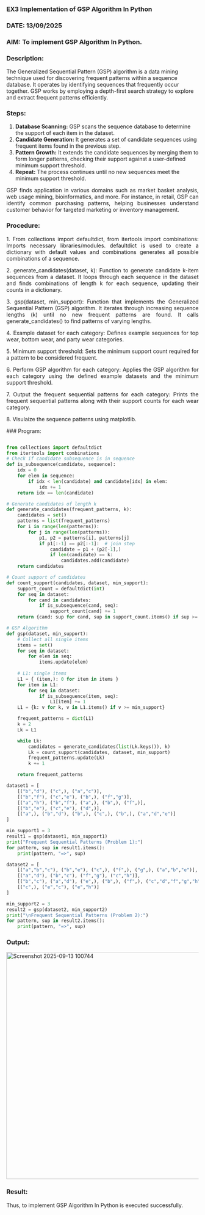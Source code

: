 ### EX3 Implementation of GSP Algorithm In Python
### DATE: 13/09/2025
### AIM: To implement GSP Algorithm In Python.
### Description:
The Generalized Sequential Pattern (GSP) algorithm is a data mining technique used for discovering frequent patterns within a sequence database. It operates by identifying sequences that frequently occur together. GSP works by employing a depth-first search strategy to explore and extract frequent patterns efficiently.
### Steps:
1. <strong>Database Scanning:</strong> GSP scans the sequence database to determine the support of each item in the dataset.
2. <strong>Candidate Generation:</strong> It generates a set of candidate sequences using frequent items found in the previous step.
3. <strong>Pattern Growth:</strong> It extends the candidate sequences by merging them to form longer patterns, checking their support against a user-defined minimum support threshold.
4. <strong>Repeat:</strong> The process continues until no new sequences meet the minimum support threshold.
<p align="justify">
GSP finds application in various domains such as market basket analysis, web usage mining, bioinformatics, and more. For instance, in retail, GSP can identify common purchasing patterns, helping businesses understand customer behavior for targeted marketing or inventory management.
</p>

### Procedure:
<p align="justify">
1. From collections import defaultdict, from itertools import combinations: Imports necessary libraries/modules. defaultdict is
used to create a dictionary with default values and combinations generates all possible combinations of a sequence.</p>
<p align="justify">
2. generate_candidates(dataset, k): Function to generate candidate k-item sequences from a dataset. It loops through each sequence in the
dataset and finds combinations of length k for each sequence, updating their counts in a dictionary.</p>
<p align="justify">
3. gsp(dataset, min_support): Function that implements the Generalized Sequential Pattern (GSP) algorithm. It iterates through increasing
sequence lengths (k) until no new frequent patterns are found. It calls generate_candidates() to find patterns of varying lengths.</p>
<p align="justify">
4. Example dataset for each category: Defines example sequences for top wear, bottom wear, and party wear categories.</p>
<p align="justify">
5. Minimum support threshold: Sets the minimum support count required for a pattern to be considered frequent.</p>
<p align="justify">
6. Perform GSP algorithm for each category: Applies the GSP algorithm for each category using the defined example datasets and the
minimum support threshold.</p>
<p align="justify">
7. Output the frequent sequential patterns for each category: Prints the frequent sequential patterns 
    along with their support counts
for each wear category.</p>
<p align="justify">
8. Visulaize the sequence patterns using matplotlib.
</p>
### Program:

```python

from collections import defaultdict
from itertools import combinations
# Check if candidate subsequence is in sequence
def is_subsequence(candidate, sequence):
    idx = 0
    for elem in sequence:
        if idx < len(candidate) and candidate[idx] in elem:
            idx += 1
    return idx == len(candidate)

# Generate candidates of length k
def generate_candidates(frequent_patterns, k):
    candidates = set()
    patterns = list(frequent_patterns)
    for i in range(len(patterns)):
        for j in range(len(patterns)):
            p1, p2 = patterns[i], patterns[j]
            if p1[:-1] == p2[:-1]:  # join step
                candidate = p1 + (p2[-1],)
                if len(candidate) == k:
                    candidates.add(candidate)
    return candidates

# Count support of candidates
def count_support(candidates, dataset, min_support):
    support_count = defaultdict(int)
    for seq in dataset:
        for cand in candidates:
            if is_subsequence(cand, seq):
                support_count[cand] += 1
    return {cand: sup for cand, sup in support_count.items() if sup >= min_support}

# GSP Algorithm
def gsp(dataset, min_support):
    # Collect all single items
    items = set()
    for seq in dataset:
        for elem in seq:
            items.update(elem)
    
    # L1: single items
    L1 = { (item,): 0 for item in items }
    for item in L1:
        for seq in dataset:
            if is_subsequence(item, seq):
                L1[item] += 1
    L1 = {k: v for k, v in L1.items() if v >= min_support}

    frequent_patterns = dict(L1)
    k = 2
    Lk = L1

    while Lk:
        candidates = generate_candidates(list(Lk.keys()), k)
        Lk = count_support(candidates, dataset, min_support)
        frequent_patterns.update(Lk)
        k += 1

    return frequent_patterns

dataset1 = [
    [("b","d"), ("c",), ("a","c")],
    [("b","f"), ("c","e"), ("b",), ("f","g")],
    [("a","h"), ("b","f"), ("a",), ("b",), ("f",)],
    [("b","e"), ("c","e"), ("d",)],
    [("a",), ("b","d"), ("b",), ("c",), ("b",), ("a","d","e")]
]

min_support1 = 3
result1 = gsp(dataset1, min_support1)
print("Frequent Sequential Patterns (Problem 1):")
for pattern, sup in result1.items():
    print(pattern, "=>", sup)

dataset2 = [
    [("a","b","c"), ("b","e"), ("c",), ("f",), ("g",), ("a","b","e")],
    [("a","d"), ("b","c"), ("f","g"), ("c","h")],
    [("b","c"), ("a","d"), ("e",), ("b",), ("f",), ("c","d","f","g","h")],
    [("c",), ("e","c"), ("e","h")]
]

min_support2 = 3
result2 = gsp(dataset2, min_support2)
print("\nFrequent Sequential Patterns (Problem 2):")
for pattern, sup in result2.items():
    print(pattern, "=>", sup)

```
### Output:

<img width="1094" height="595" alt="Screenshot 2025-09-13 100744" src="https://github.com/user-attachments/assets/74eb37c7-80e9-40b9-8b81-741315f8b1ce" />



### Result:

Thus, to implement GSP Algorithm In Python is executed successfully.
